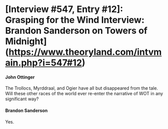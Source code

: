 # [Interview #547, Entry #12]: Grasping for the Wind Interview: Brandon Sanderson on Towers of Midnight](https://www.theoryland.com/intvmain.php?i=547#12)

#### John Ottinger

The Trollocs, Myrddraal, and Ogier have all but disappeared from the tale. Will these other races of the world ever re-enter the narrative of WOT in any significant way?

#### Brandon Sanderson

Yes.

